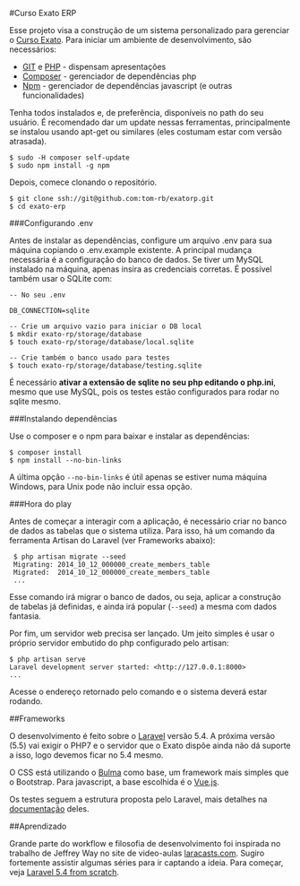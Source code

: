 #Curso Exato ERP

Esse projeto visa a construção de um sistema personalizado para gerenciar o [Curso Exato](http://www.cursoexato.preac.unicamp.br). Para iniciar um ambiente de desenvolvimento, são necessários:

* [GIT](https://git-scm.com/) e [PHP](http://windows.php.net/download/) - dispensam apresentações
* [Composer](https://getcomposer.org/) - gerenciador de dependências php
* [Npm](https://www.npmjs.com/get-npm) - gerenciador de dependências javascript (e outras funcionalidades)

Tenha todos instalados e, de preferência, disponíveis no path do seu usuário. É recomendado dar um update nessas
ferramentas, principalmente se instalou usando apt-get ou similares (eles costumam estar com versão atrasada).

	$ sudo -H composer self-update
	$ sudo npm install -g npm

Depois, comece clonando o repositório.

	$ git clone ssh://git@github.com:tom-rb/exatorp.git
	$ cd exato-erp

###Configurando .env

Antes de instalar as dependências, configure um arquivo .env para sua máquina copiando o .env.example existente. A principal mudança necessária é a configuração do banco de dados. Se tiver um MySQL instalado na máquina, apenas insira as credenciais corretas. É possível também usar o SQLite com:

    -- No seu .env
    
    DB_CONNECTION=sqlite
    
    -- Crie um arquivo vazio para iniciar o DB local
    $ mkdir exato-rp/storage/database
    $ touch exato-rp/storage/database/local.sqlite
    
    -- Crie também o banco usado para testes
    $ touch exato-rp/storage/database/testing.sqlite

É necessário **ativar a extensão de sqlite no seu php editando o php.ini**, mesmo que use MySQL, pois os testes estão configurados para rodar no sqlite mesmo. 

###Instalando dependências

Use o composer e o npm para baixar e instalar as dependências:

	$ composer install
	$ npm install --no-bin-links 

A última opção `--no-bin-links` é útil apenas se estiver numa máquina Windows, para Unix pode não incluir essa opção.

###Hora do play

Antes de começar a interagir com a aplicação, é necessário criar no banco de dados as tabelas que o sistema utiliza. Para isso, há um comando da ferramenta Artisan do Laravel (ver Frameworks abaixo):

     $ php artisan migrate --seed
     Migrating: 2014_10_12_000000_create_members_table
     Migrated:  2014_10_12_000000_create_members_table
     ...
     

Esse comando irá migrar o banco de dados, ou seja, aplicar a construção de tabelas já definidas, e ainda irá popular (`--seed`) a mesma com dados fantasia.
 
Por fim, um servidor web precisa ser lançado. Um jeito simples é usar o próprio servidor embutido do php configurado pelo artisan:

    $ php artisan serve
    Laravel development server started: <http://127.0.0.1:8000>
    ...

Acesse o endereço retornado pelo comando e o sistema deverá estar rodando.

##Frameworks

O desenvolvimento é feito sobre o [Laravel](https://laravel.com/docs/5.4) versão 5.4. A próxima versão (5.5) vai exigir o PHP7 e o servidor que o Exato dispõe ainda não dá suporte a isso, logo devemos ficar no 5.4 mesmo.

O CSS está utilizando o [Bulma](http://bulma.io) como base, um framework mais simples que o Bootstrap. Para javascript, a base escolhida é o [Vue.js](https://vuejs.org/).

Os testes seguem a estrutura proposta pelo Laravel, mais detalhes na [documentação](https://laravel.com/docs/5.4/testing) deles.

##Aprendizado

Grande parte do workflow e filosofia de desenvolvimento foi inspirada no trabalho de Jeffrey Way no site de video-aulas [laracasts.com](https://laracasts.com). Sugiro fortemente assistir algumas séries para ir captando a ideia. Para começar, veja [Laravel 5.4 from scratch](https://laracasts.com/series/laravel-from-scratch-2017).